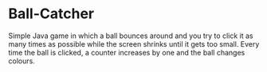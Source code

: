 # Ball-Catcher
Simple Java game in which a ball bounces around and you try to click it as many times as possible while the screen shrinks until it gets too small. Every time the ball is clicked, a counter increases by one and the ball changes colours.
